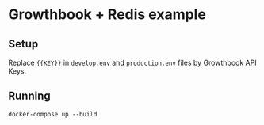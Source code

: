 # Growthbook + Redis example

## Setup
 Replace `{{KEY}}` in `develop.env` and `production.env` files by Growthbook API Keys.
 
## Running
```shell
docker-compose up --build
```